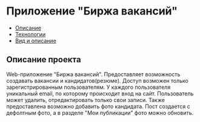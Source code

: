 # Приложение "Биржа вакансий"

+ [Описание](#Описание-проекта)
+ [Технологии](#Используемые-технологии)
+ [Вид и описание](#Вид)

## Описание проекта

Web-приложение "Биржа вакансий". Предоставляет возможность создавать вакансии и кандидатов(резюме).
Доступ возможен только зарегистрированным пользователям.
У каждого пользователя уникальный email, по которому происходит вход на сайт.
Пользователь может удалить, отредактировать только свои записи.
Также предоставлена возможно добавить фото кандидата. Пост создается с дефолтным фото,
а в разделе "Мои публикации" фото можно обновить.